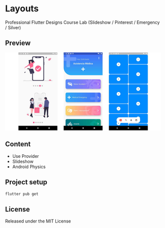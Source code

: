 # Layouts

Professional Flutter Designs Course Lab (Slideshow / Pinterest / Emergency / Silver)

## Preview
![](/.readme-static/app.jpg)

## Content

* Use Provider
* Slideshow
* Android Physics

## Project setup
```
flutter pub get
```

## License
Released under the MIT License